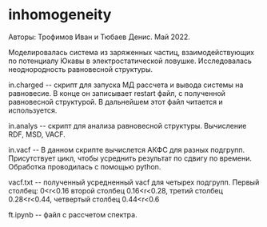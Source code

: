 # inhomogeneity

Авторы: Трофимов Иван и Тюбаев Денис. Май 2022.

Моделировалась система из заряженных частиц, взаимодействующих по потенциалу Юкавы в электростатической ловушке. 
Исследовалась неоднородность равновесной структуры.

in.charged -- скрипт для запуска МД рассчета и вывода системы на равновесие. В конце он записывает restart файл, с полученной равновесной структурой. В дальнейшем этот файл читается и используется.

in.analys -- скрипт для анализа равновесной структуры. Вычисление RDF, MSD, VACF. 

in.vacf -- В данном скрипте вычислется АКФС для разных подгрупп. Присутствует цикл, чтобы усреднить результат по сдвигу по времени. Обработка проводилась с помощью python.

vacf.txt -- полученный усредненный vacf для четырех подгрупп. Первый столбец: 0<r<0.16 второй столбец 0.16<r<0.28, третий столбец 0.28<r<0.44, четвертый столбец 0.44<r<0.6

ft.ipynb -- файл с рассчетом спектра.
